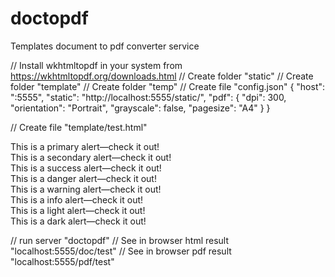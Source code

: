# doctopdf
Templates document to pdf converter service

// Install wkhtmltopdf in your system from https://wkhtmltopdf.org/downloads.html
// Create folder "static"
// Create folder "template"
// Create folder "temp"
// Create file "config.json"
{
  "host": ":5555",
  "static": "http://localhost:5555/static/",
  "pdf": {
    "dpi": 300,
    "orientation": "Portrait",
    "grayscale": false,
    "pagesize": "A4"
  }
}

// Create file "template/test.html"
<html>
<head>
    <link rel="stylesheet" href="https://stackpath.bootstrapcdn.com/bootstrap/4.1.2/css/bootstrap.min.css">
</head>
<body>
    <div class="alert alert-primary" role="alert">This is a primary alert—check it out!</div>
    <div class="alert alert-secondary" role="alert"> This is a secondary alert—check it out! </div>
    <div class="alert alert-success" role="alert"> This is a success alert—check it out! </div>
    <div class="alert alert-danger" role="alert"> This is a danger alert—check it out! </div>
    <div class="alert alert-warning" role="alert"> This is a warning alert—check it out! </div>
    <div class="alert alert-info" role="alert"> This is a info alert—check it out! </div>
    <div class="alert alert-light" role="alert"> This is a light alert—check it out! </div>
    <div class="alert alert-dark" role="alert"> This is a dark alert—check it out! </div>
</body>
</html>

// run server "doctopdf"
// See in browser html result "localhost:5555/doc/test"
// See in browser pdf result  "localhost:5555/pdf/test"
